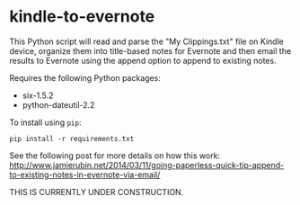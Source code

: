 kindle-to-evernote
==================
This Python script will read and parse the "My Clippings.txt" file on Kindle device, organize
them into title-based notes for Evernote and then email the results to Evernote using the append
option to append to existing notes.

Requires the following Python packages:
- six-1.5.2
- python-dateutil-2.2

To install using ``pip``:

    pip install -r requirements.txt

See the following post for more details on how this work: http://www.jamierubin.net/2014/03/11/going-paperless-quick-tip-append-to-existing-notes-in-evernote-via-email/

THIS IS CURRENTLY UNDER CONSTRUCTION.
